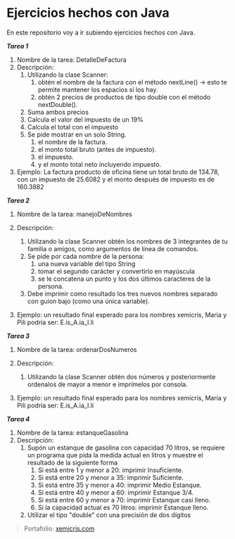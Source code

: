 # Ejercicios hechos con Java
  En este repositorio voy a ir subiendo ejercicios hechos con Java.

  **_Tarea 1_**
  1. Nombre de la tarea: DetalleDeFactura
  2. Descripción:
     1. Utilizando la clase Scanner:
        1) obtén el nombre de la factura con el método nextLine() -> esto te permite mantener los espacios si los hay.
        2) obtén 2 precios de productos de tipo double con el método nextDouble().
     2. Suma ambos precios
     3. Calcula el valor del impuesto de un 19%
     4. Calcula el total con el impuesto
     5. Se pide mostrar en un solo String.
        1) el nombre de la factura.
        2) el monto total bruto (antes de impuesto).
        3) el impuesto.
        4) y el monto total neto incluyendo impuesto.
  3. Ejemplo: La factura producto de oficina tiene un total bruto de 134.78, con un impuesto de 25.6082 y el monto después de impuesto es de 160.3882


**_Tarea 2_**
  1. Nombre de la tarea: manejoDeNombres
  2. Descripción:
     1) Utilizando la clase Scanner obtén los nombres de 3 integrantes de tu familia o amigos, como argumentos de línea de comandos.
     2) Se pide por cada nombre de la persona:
        1. una nueva variable del tipo String
        2. tomar el segundo carácter y convertirlo en mayúscula
        3. se le concatena un punto y los dos últimos caracteres de la persona.  
     3) Debe imprimir como resultado los tres nuevos nombres separado con guion bajo (como una única variable).

  3. Ejemplo: un resultado final esperado para los nombres xemicris, Maria y Pili podría ser: E.is\_A.ia\_I.li

**_Tarea 3_**
  1. Nombre de la tarea: ordenarDosNumeros
  2. Descripción:
     1) Utilizando la clase Scanner obtén dos números y posteriormente ordenalos de mayor a menor e imprímelos por consola.

  3. Ejemplo: un resultado final esperado para los nombres xemicris, Maria y Pili podría ser: E.is\_A.ia\_I.li

**_Tarea 4_**
  1. Nombre de la tarea: estanqueGasolina
  2. Descripción:
     1. Supón un estanque de gasolina con capacidad 70 litros, se requiere un programa que pida la medida actual en litros y muestre el resultado de la         siguiente forma
        1) Si está entre 1 y menor a 20: imprimir Insuficiente.
        2) Si está entre 20 y menor a 35: imprimir Suficiente.
        3) Si está entre 35 y menor a 40: imprimir Medio Estanque.
        4) Si está entre 40 y menor a 60: imprimir Estanque  3/4.
        5) Si está entre 60 y menor a 70: imprimir Estanque casi lleno.
        6) Si la capacidad actual es 70 litros: imprimir Estanque lleno.
      2. Utilizar el tipo "double" con una precisión de dos dígitos

> Portafolio: [xemicris.com](https://xemicris.com)
